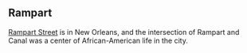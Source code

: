 ## Rampart

[Rampart Street](https://en.wikipedia.org/wiki/Rampart_Street) is in New
Orleans, and the intersection of Rampart and Canal was a center of
African-American life in the city.
